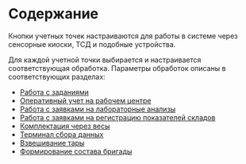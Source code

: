# Содержание

Кнопки учетных точек настраиваются для работы в системе через сенсорные киоски, ТСД и подобные устройства.

Для каждой учетной точки выбирается и настраивается соответствующая обработка. Параметры обработок описаны в соответствующих разделах:

- [Работа с заданиями](WorkWithTasks.md)
- [Оперативный учет на рабочем центре](OperationalAccountingOnWorkCenter.md)
- [Работа с заявками на лабораторные анализы](WorkWithLabAnalyzes.md)
- [Работа с заявками на регистрацию показателей складов](WorkWithRequestToRegistrationIndicatorsOfWarehouses.md)
- [Комплектация через весы](PackagingWithScales.md)
- [Терминал сбора данных](DataCollectionTerminal.md)
- [Взвешивание тары](ContainerWeighing.md)
- [Формирование состава бригады](FormationOfTeamComposition.md)